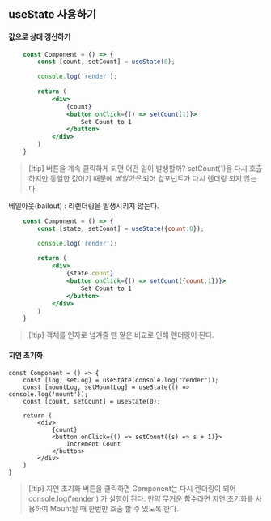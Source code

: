 ## useState 사용하기

#### 값으로 상태 갱신하기
```jsx
	const Component = () => {
		const [count, setCount] = useState(0);

		console.log('render');
		
		return (
			<div>
				{count}
				<button onClick={() => setCount(1)}>
					Set Count to 1
				</button>
			</div>
		)
	}
```

> [!tip] 버튼을 계속 클릭하게 되면 어떤 일이 발생할까?
> setCount(1)을 다시  호출하지만 동일한 값이기 때문에 *베일아웃* 되어 컴포넌트가 다시 렌더링 되지 않는다.

베일아웃(bailout) : 리렌더링을 발생시키지 않는다.

```jsx
	const Component = () => {
		const [state, setCount] = useState({count:0});

		console.log('render');
		
		return (
			<div>
				{state.count}
				<button onClick={() => setCount({count:1})}>
					Set Count to 1
				</button>
			</div>
		)
	}
```

> [!tip] 객체를 인자로 넘겨줄 땐 얕은 비교로 인해 렌더링이 된다.

#### 지연 초기화
```tsx
const Component = () => {
	const [log, setLog] = useState(console.log("render"));
	const [mountLog, setMountLog] = useState(() => console.log('mount'));
	const [count, setCount] = useState(0);
	
	return (
		<div>
			{count}
			<button onClick={() => setCount((s) => s + 1)}>
				Increment Count
			</button>
		</div>
	)
}

```
> [!tip] 지연 초기화 
> 버튼을 클릭하면 Component는 다시 렌더링이 되어 console.log('render') 가 실행이 된다.
> 만약 무거운 함수라면 지연 초기화를 사용하여 Mount될 때 한번만 호출 할 수 있도록 한다.

